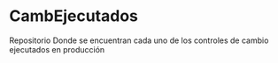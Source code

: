 # CambEjecutados
Repositorio Donde se encuentran cada uno de los controles de cambio ejecutados en producción
